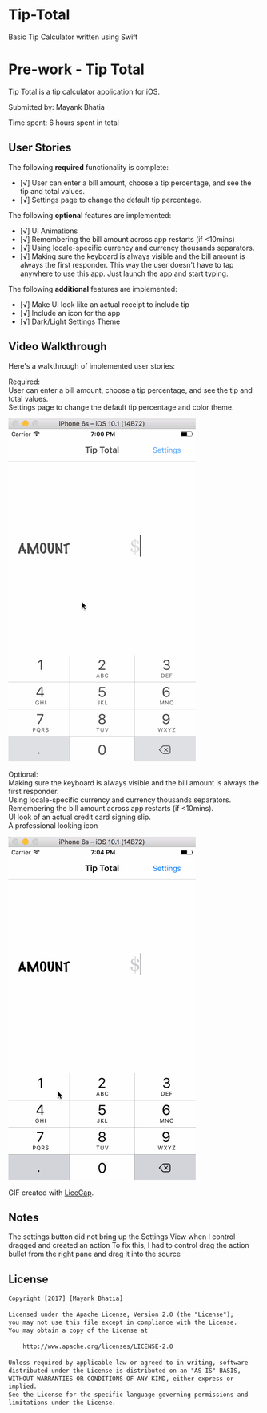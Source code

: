 # Tip-Total
Basic Tip Calculator written using Swift 

# Pre-work - Tip Total

Tip Total is a tip calculator application for iOS.

Submitted by: Mayank Bhatia

Time spent: 6 hours spent in total

## User Stories

The following **required** functionality is complete:

* [√] User can enter a bill amount, choose a tip percentage, and see the tip and total values.
* [√] Settings page to change the default tip percentage.

The following **optional** features are implemented:
* [√] UI Animations
* [√] Remembering the bill amount across app restarts (if <10mins)
* [√] Using locale-specific currency and currency thousands separators.
* [√] Making sure the keyboard is always visible and the bill amount is always the first responder. This way the user doesn't have to tap anywhere to use this app. Just launch the app and start typing.

The following **additional** features are implemented:

* [√] Make UI look like an actual receipt to include tip
* [√] Include an icon for the app
* [√] Dark/Light Settings Theme


## Video Walkthrough 

Here's a walkthrough of implemented user stories:

Required:<br />
User can enter a bill amount, choose a tip percentage, and see the tip and total values.<br />
Settings page to change the default tip percentage and color theme.

<img src='https://github.com/mayankbhatia/Tip-Total/blob/master/Bill%20Amount%20%2B%20Settings%20%2B%20Animations.gif' title='Video Walkthrough [Required]' width='' alt='Video Walkthrough [Required]' />

Optional:<br />
Making sure the keyboard is always visible and the bill amount is always the first responder.<br />
Using locale-specific currency and currency thousands separators.<br />
Remembering the bill amount across app restarts (if <10mins).<br />
UI look of an actual credit card signing slip.<br />
A professional looking icon<br />

<img src='https://github.com/mayankbhatia/Tip-Total/blob/master/Locale%20Currency%20%2B%20Save%20Across%20Restarts%20%2B%20Icon.gif' title='Video Walkthrough [Optional]' width='' alt='Video Walkthrough [Optional]' />

GIF created with [LiceCap](http://www.cockos.com/licecap/).

## Notes

The settings button did not bring up the Settings View when I control dragged and created an action
To fix this, I had to control drag the action bullet from the right pane and drag it into the source

## License

    Copyright [2017] [Mayank Bhatia]

    Licensed under the Apache License, Version 2.0 (the "License");
    you may not use this file except in compliance with the License.
    You may obtain a copy of the License at

        http://www.apache.org/licenses/LICENSE-2.0

    Unless required by applicable law or agreed to in writing, software
    distributed under the License is distributed on an "AS IS" BASIS,
    WITHOUT WARRANTIES OR CONDITIONS OF ANY KIND, either express or implied.
    See the License for the specific language governing permissions and
    limitations under the License.

